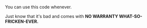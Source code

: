 You can use this code whenever.

Just know that it's bad and comes with **NO WARRANTY WHAT-SO-FRICKEN-EVER.**
